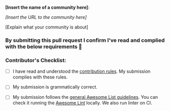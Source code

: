 <!-- Thank you for your contribution to the Awesome List of Ukrainian IT Communities! 🎉 -->

**[Insert the name of a community here]**:

_[Insert the URL to the community here]_

[Explain what your community is about]

### By submitting this pull request I confirm I've read and complied with the below requirements 🖖

### Contributor's Checklist:

- [ ] I have read and understood the [contribution rules](CONTRIBUTING.md). My submission complies with these rules.
- [ ] My submission is grammatically correct.
- [ ] My submission follows the [general Awesome List guidelines](https://github.com/sindresorhus/awesome/blob/main/pull_request_template.md). You can check it running the [Awesome Lint](https://github.com/sindresorhus/awesome-lint) locally. We also run linter on CI.

